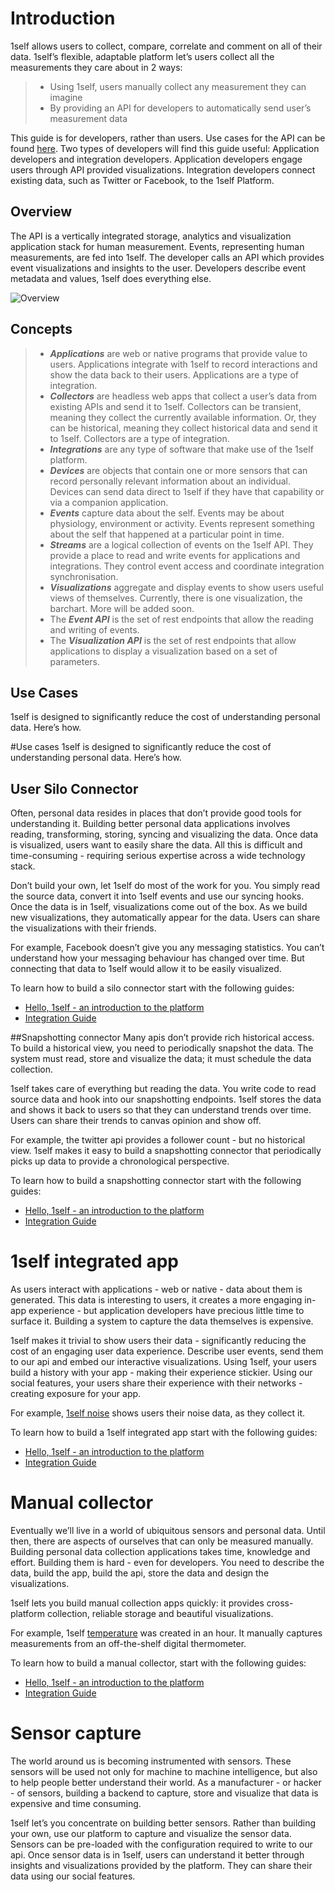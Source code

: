 # Introduction

1self allows users to collect, compare, correlate and comment on all of their data. 1self’s flexible, adaptable platform let’s users collect all the measurements they care about in 2 ways:

> *   Using 1self, users manually collect any measurement they can imagine     
> *   By providing an API for developers to automatically send user’s measurement data

This guide is for developers, rather than users. Use cases for the API can be found [here](#use-cases). Two types of developers will find this guide useful: Application developers and integration developers. Application developers engage users through API provided visualizations. Integration developers connect existing data, such as Twitter or Facebook, to the 1self Platform.

## Overview

The API is a vertically integrated storage, analytics and visualization application stack for human measurement. Events, representing human measurements, are fed into 1self. The developer calls an API which provides event visualizations and insights to the user. Developers describe event metadata and values, 1self does everything else.

![Overview](../images/intro.png)

## Concepts

> *   **_Applications_** are web or native programs that provide value to users. Applications integrate with 1self to record interactions and show the data back to their users. Applications are a type of integration.
> *   **_Collectors_** are headless web apps that collect a user’s data from existing APIs and send it to 1self. Collectors can be transient, meaning they collect the currently available information. Or, they can be historical, meaning they collect historical data and send it to 1self. Collectors are a type of integration.
> *   **_Integrations_** are any type of software that make use of the 1self platform.
> *   **_Devices_** are objects that contain one or more sensors that can record personally relevant information about an individual. Devices can send data direct to 1self if they have that capability or via a companion application.
> *   **_Events_** capture data about the self. Events may be about physiology, environment or activity. Events represent something about the self that happened at a particular point in time.
> *   **_Streams_** are a logical collection of events on the 1self API. They provide a place to read and write events for applications and integrations. They control event access and coordinate integration synchronisation.
> *   **_Visualizations_** aggregate and display events to show users useful views of themselves. Currently, there is one visualization, the barchart. More will be added soon.
> *   The **_Event API_** is the set of rest endpoints that allow the reading and writing of events.
> *   The **_Visualization API_** is the set of rest endpoints that allow applications to display a visualization based on a set of parameters.</div>

## Use Cases

1self is designed to significantly reduce the cost of understanding personal data. Here’s how.


#Use cases
1self is designed to significantly reduce the cost of understanding personal data. Here’s how.

## User Silo Connector
Often, personal data resides in places that don’t provide good tools for understanding it. Building better personal data applications involves reading, transforming, storing, syncing and visualizing the data. Once data is visualized, users want to easily share the data. All this is difficult and time-consuming - requiring serious expertise across a wide technology stack.

Don’t build your own, let 1self do most of the work for you. You simply read the source data, convert it into 1self events and use our syncing hooks. Once the data is in 1self, visualizations come out of the box. As we build new visualizations, they automatically appear for the data. Users can share the visualizations with their friends.

For example, Facebook doesn’t give you any messaging statistics. You can’t understand how your messaging behaviour has changed over time. But connecting that data to 1self would allow it to be easily visualized.

To learn how to build a silo connector start with the following guides:</span>

* [Hello, 1self - an introduction to the platform](/developer/#!/resources/hello1self)
* [Integration Guide](/developer/#!/resources/integration_guide)

##Snapshotting connector
Many apis don’t provide rich historical access. To build a historical view, you need to periodically snapshot the data. The system must read, store and visualize the data; it must schedule the data collection.

1self takes care of everything but reading the data. You write code to read source data and hook into our snapshotting endpoints. 1self stores the data and shows it back to users so that they can understand trends over time. Users can share their trends to canvas opinion and show off.

For example, the twitter api provides a follower count - but no historical view. 1self makes it easy to build a snapshotting connector that periodically picks up data to provide a chronological perspective.

To learn how to build a snapshotting connector start with the following guides:

* [Hello, 1self - an introduction to the platform](/developer/#!/resources/hello1self)
* [Integration Guide](/developer/#!/resources/integration_guide)

# 1self integrated app
As users interact with applications - web or native - data about them is generated. This data is interesting to users, it creates a more engaging in-app experience - but application developers have precious little time to surface it. Building a system to capture the data themselves is expensive.

1self makes it trivial to show users their data - significantly reducing the cost of an engaging user data experience. Describe user events, send them to our api and embed our interactive visualizations. Using 1self, your users build a history with your app - making their experience stickier. Using our social features, your users share their experience with their networks - creating exposure for your app.

For example, [1self noise](https://itunes.apple.com/us/app/noise-by-1self/id933101357?mt=8)&nbsp;shows users their noise data, as they collect it.

To learn how to build a 1self integrated app start with the following guides:

* [Hello, 1self - an introduction to the platform](/developer/#!/resources/hello1self)
* [Integration Guide](/developer/#!/resources/integration_guide)

# Manual collector
Eventually we’ll live in a world of ubiquitous sensors and personal data. Until then, there are aspects of ourselves that can only be measured manually. Building personal data collection applications takes time, knowledge and effort. Building them is hard - even for developers. You need to describe the data, build the app, build the api, store the data and design the visualizations.

1self lets you build manual collection apps quickly: it provides cross-platform collection, reliable storage and beautiful visualizations. 

For example, 1self [temperature](http://temperature.1self.co)&nbsp;was created in an hour. It manually captures measurements from an off-the-shelf digital thermometer.

To learn how to build a manual collector, start with the following guides:

* [Hello, 1self - an introduction to the platform](/developer/#!/resources/hello1self)
* [Integration Guide](/developer/#!/resources/integration_guide)

# Sensor capture
The world around us is becoming instrumented with sensors. These sensors will be used not only for machine to machine intelligence, but also to help people better understand their world. As a manufacturer - or hacker - of sensors, building a backend to capture, store and visualize that data is expensive and time consuming.

1self let’s you concentrate on building better sensors. Rather than building your own, use our platform to capture and visualize the sensor data. Sensors can be pre-loaded with the configuration required to write to our api. Once sensor data is in 1self, users can understand it better through insights and visualizations provided by the platform. They can share their data using our social features.